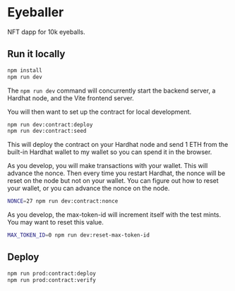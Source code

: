 # Eyeballer

NFT dapp for 10k eyeballs.

## Run it locally

```bash
npm install
npm run dev
```

The `npm run dev` command will concurrently start the backend server, a Hardhat node, and the Vite frontend server.

You will then want to set up the contract for local development.

```bash
npm run dev:contract:deploy
npm run dev:contract:seed
```

This will deploy the contract on your Hardhat node and send 1 ETH from the built-in Hardhat wallet to my wallet so you can spend it in the browser.

As you develop, you will make transactions with your wallet. This will advance the nonce. Then every time you restart Hardhat, the nonce will be reset on the node but not on your wallet. You can figure out how to reset your wallet, or you can advance the nonce on the node.

```bash
NONCE=27 npm run dev:contract:nonce
```

As you develop, the max-token-id will increment itself with the test mints. You may want to reset this value.

```bash
MAX_TOKEN_ID=0 npm run dev:reset-max-token-id
```

## Deploy

```bash
npm run prod:contract:deploy
npm run prod:contract:verify
```